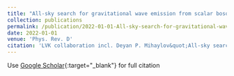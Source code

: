 ```yaml
---
title: "All-sky search for gravitational wave emission from scalar boson clouds around spinning black holes in LIGO O3 data"
collection: publications
permalink: /publication/2022-01-01-All-sky-search-for-gravitational-wave-emission-from-scalar-boson-clouds-around-spinning-black-holes-in-LIGO-O3-data
date: 2022-01-01
venue: 'Phys. Rev. D'
citation: 'LVK collaboration incl. Deyan P. Mihaylov&quot;All-sky search for gravitational wave emission from scalar boson clouds around spinning black holes in LIGO O3 data.&quot; Phys. Rev. D, 2022.'
---
```

Use [Google Scholar](https://scholar.google.com/scholar?q=All+sky+search+for+gravitational+wave+emission+from+scalar+boson+clouds+around+spinning+black+holes+in+LIGO+O3+data){:target="_blank"} for full citation